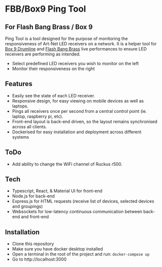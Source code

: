 # FBB/Box9 Ping Tool
## For Flash Bang Brass / Box 9


Ping Tool is a tool designed for the purpose of monitoring the responsiveness of Art-Net LED receivers on a network. It is a helper tool for [Box 9 Drumline](https://box9d.com) and [Flash Bang Brass](https://flashbangbrass.com) live performances to ensure LED receivers are performing as intended.

- Select predefined LED receivers you wish to monitor on the left
- Monitor their responsiveness on the right

## Features

- Easily see the state of each LED receiver. 
- Responsive design, for easy viewing on mobile devices as well as laptops.
- Pings all receivers once per second from a central control point (ie. laptop, raspberry pi, etc).
- Front-end layout is back-end driven, so the layout remains synchronised across all clients.
- Dockerised for easy installation and deployment across different systems

## ToDo

- Add ability to change the WiFi channel of Ruckus r500.  

## Tech

- Typescript, React, & Material UI for front-end
- Node.js for back-end 
- Express.js for HTML requests (receive list of devices, selected devices and groupings)
- Websockets for low-latency continuous communication between back-end and front-end

## Installation

- Clone this repository
- Make sure you have docker desktop installed
- Open a terminal in the root of the project and run:
```docker-compose up```
- Go to http://localhost:3000
